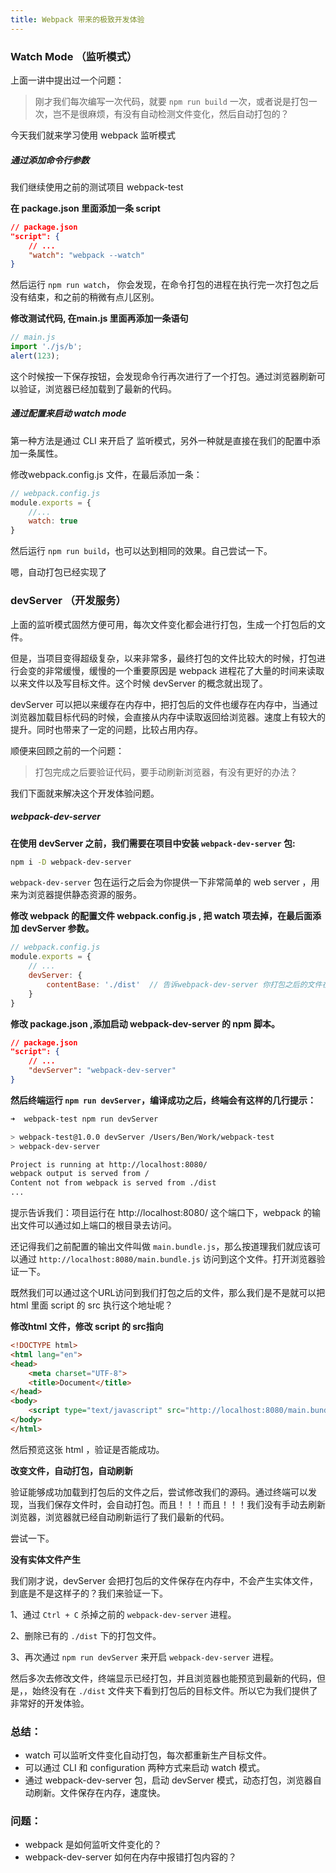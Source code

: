 ```yaml
---
title: Webpack 带来的极致开发体验
---
```


### Watch Mode （监听模式）

上面一讲中提出过一个问题：

> 刚才我们每次编写一次代码，就要 `npm run build` 一次，或者说是打包一次，岂不是很麻烦，有没有自动检测文件变化，然后自动打包的？

今天我们就来学习使用 webpack 监听模式

##### 通过添加命令行参数

我们继续使用之前的测试项目 webpack-test

__在 package.json 里面添加一条 script__

```json
// package.json
"script": {
    // ...
    "watch": "webpack --watch"
}
```

然后运行 `npm run watch`， 你会发现，在命令打包的进程在执行完一次打包之后没有结束，和之前的稍微有点儿区别。

__修改测试代码, 在main.js 里面再添加一条语句__

```js
// main.js
import './js/b';
alert(123);
```

这个时候按一下保存按钮，会发现命令行再次进行了一个打包。通过浏览器刷新可以验证，浏览器已经加载到了最新的代码。

##### 通过配置来启动 watch mode 

第一种方法是通过 CLI 来开启了 监听模式，另外一种就是直接在我们的配置中添加一条属性。

修改webpack.config.js 文件，在最后添加一条：

```js
// webpack.config.js
module.exports = {
    //...
    watch: true
}
```

然后运行 `npm run build`，也可以达到相同的效果。自己尝试一下。

嗯，自动打包已经实现了

### devServer （开发服务）

上面的监听模式固然方便可用，每次文件变化都会进行打包，生成一个打包后的文件。

但是，当项目变得超级复杂，以来非常多，最终打包的文件比较大的时候，打包进行会变的非常缓慢，缓慢的一个重要原因是 webpack 进程花了大量的时间来读取以来文件以及写目标文件。这个时候 devServer 的概念就出现了。

devServer 可以把以来缓存在内存中，把打包后的文件也缓存在内存中，当通过浏览器加载目标代码的时候，会直接从内存中读取返回给浏览器。速度上有较大的提升。同时也带来了一定的问题，比较占用内存。

顺便来回顾之前的一个问题：

> 打包完成之后要验证代码，要手动刷新浏览器，有没有更好的办法？

我们下面就来解决这个开发体验问题。

##### webpack-dev-server

__在使用 devServer 之前，我们需要在项目中安装 `webpack-dev-server` 包:__

```sh
npm i -D webpack-dev-server
```

`webpack-dev-server` 包在运行之后会为你提供一下非常简单的 web server ，用来为浏览器提供静态资源的服务。

__修改 webpack 的配置文件 webpack.config.js , 把 watch 项去掉，在最后面添加 devServer 参数。__

```js
// webpack.config.js
module.exports = {
    // ...
    devServer: {
        contentBase: './dist'  // 告诉webpack-dev-server 你打包之后的文件在什么地方。
    }
}
```

__修改 package.json ,添加启动 webpack-dev-server 的 npm 脚本。__

```json
// package.json
"script": {
    // ...
    "devServer": "webpack-dev-server"
}
```

__然后终端运行 `npm run devServer`，编译成功之后，终端会有这样的几行提示：__

```sh
➜  webpack-test npm run devServer

> webpack-test@1.0.0 devServer /Users/Ben/Work/webpack-test
> webpack-dev-server

Project is running at http://localhost:8080/
webpack output is served from /
Content not from webpack is served from ./dist
...
```

提示告诉我们：项目运行在 http://localhost:8080/ 这个端口下，webpack 的输出文件可以通过如上端口的根目录去访问。

还记得我们之前配置的输出文件叫做 `main.bundle.js`，那么按道理我们就应该可以通过 `http://localhost:8080/main.bundle.js` 访问到这个文件。打开浏览器验证一下。

既然我们可以通过这个URL访问到我们打包之后的文件，那么我们是不是就可以把 html 里面 script 的 src 执行这个地址呢？

__修改html 文件，修改 script 的 src指向__

```html
<!DOCTYPE html>
<html lang="en">
<head>
    <meta charset="UTF-8">
    <title>Document</title>
</head>
<body>
    <script type="text/javascript" src="http://localhost:8080/main.bundle.js"></script>
</body>
</html>
```

然后预览这张 html ，验证是否能成功。

__改变文件，自动打包，自动刷新__

验证能够成功加载到打包后的文件之后，尝试修改我们的源码。通过终端可以发现，当我们保存文件时，会自动打包。而且！！！而且！！！我们没有手动去刷新浏览器，浏览器就已经自动刷新运行了我们最新的代码。

尝试一下。

__没有实体文件产生__

我们刚才说，devServer 会把打包后的文件保存在内存中，不会产生实体文件，到底是不是这样子的？我们来验证一下。

1、通过 `Ctrl + C` 杀掉之前的 `webpack-dev-server` 进程。

2、删除已有的 `./dist` 下的打包文件。

3、再次通过 `npm run devServer` 来开启 `webpack-dev-server` 进程。

然后多次去修改文件，终端显示已经打包，并且浏览器也能预览到最新的代码，但是，，始终没有在 `./dist` 文件夹下看到打包后的目标文件。所以它为我们提供了非常好的开发体验。

### 总结：

- watch 可以监听文件变化自动打包，每次都重新生产目标文件。
- 可以通过 CLI 和 configuration 两种方式来启动 watch 模式。
- 通过 webpack-dev-server 包，启动 devServer 模式，动态打包，浏览器自动刷新。文件保存在内存，速度快。

### 问题：

- webpack 是如何监听文件变化的？
- webpack-dev-server 如何在内存中报错打包内容的？



